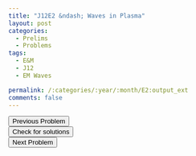 ```yaml
---
title: "J12E2 &ndash; Waves in Plasma"
layout: post
categories:
  - Prelims
  - Problems
tags:
  - E&M
  - J12
  - EM Waves

permalink: /:categories/:year/:month/E2:output_ext
comments: false
---
```

<object data="2012J2E.pdf" type="application/pdf" width="100%" height="500"></object>

<div class='navbar'>
	<div float='left'><button onclick="window.location='E1.html'" >Previous Problem</button></div>
	<div float='center'><button onclick="window.location='https://princetonprelim.com/prelim/27/'">Check for solutions</button></div>
	<div float='right'><button onclick="window.location='E3.html'" > Next Problem</button></div>
</div>
